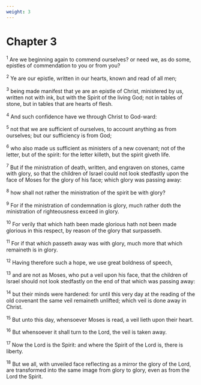 ```yaml
---
weight: 3
---
```


# Chapter 3

<sup>1</sup> Are we beginning again to commend ourselves? or need we, as do some, epistles of commendation to you or from you? 

<sup>2</sup> Ye are our epistle, written in our hearts, known and read of all men; 

<sup>3</sup> being made manifest that ye are an epistle of Christ, ministered by us, written not with ink, but with the Spirit of the living God; not in tables of stone, but in tables that are hearts of flesh. 

<sup>4</sup> And such confidence have we through Christ to God-ward: 

<sup>5</sup> not that we are sufficient of ourselves, to account anything as from ourselves; but our sufficiency is from God; 

<sup>6</sup> who also made us sufficient as ministers of a new covenant; not of the letter, but of the spirit: for the letter killeth, but the spirit giveth life. 

<sup>7</sup> But if the ministration of death, written, and engraven on stones, came with glory, so that the children of Israel could not look stedfastly upon the face of Moses for the glory of his face; which glory was passing away: 

<sup>8</sup> how shall not rather the ministration of the spirit be with glory? 

<sup>9</sup> For if the ministration of condemnation is glory, much rather doth the ministration of righteousness exceed in glory. 

<sup>10</sup> For verily that which hath been made glorious hath not been made glorious in this respect, by reason of the glory that surpasseth. 

<sup>11</sup> For if that which passeth away was with glory, much more that which remaineth is in glory. 

<sup>12</sup> Having therefore such a hope, we use great boldness of speech, 

<sup>13</sup> and are not as Moses, who put a veil upon his face, that the children of Israel should not look stedfastly on the end of that which was passing away: 

<sup>14</sup> but their minds were hardened: for until this very day at the reading of the old covenant the same veil remaineth unlifted; which veil is done away in Christ. 

<sup>15</sup> But unto this day, whensoever Moses is read, a veil lieth upon their heart. 

<sup>16</sup> But whensoever it shall turn to the Lord, the veil is taken away. 

<sup>17</sup> Now the Lord is the Spirit: and where the Spirit of the Lord is, there is liberty. 

<sup>18</sup> But we all, with unveiled face reflecting as a mirror the glory of the Lord, are transformed into the same image from glory to glory, even as from the Lord the Spirit. 


